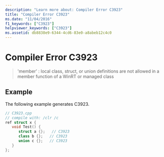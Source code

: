 ```yaml
---
description: "Learn more about: Compiler Error C3923"
title: "Compiler Error C3923"
ms.date: "11/04/2016"
f1_keywords: ["C3923"]
helpviewer_keywords: ["C3923"]
ms.assetid: db8838e9-6344-4cd6-83e0-a8abeb12c4c0
---
```

# Compiler Error C3923

> 'member' : local class, struct, or union definitions are not allowed in a member function of a WinRT or managed class

## Example

The following example generates C3923.

```cpp
// C3923.cpp
// compile with: /clr /c
ref struct x {
   void Test() {
      struct a {};   // C3923
      class b {};   // C3923
      union c {};   // C3923
   }
};
```
